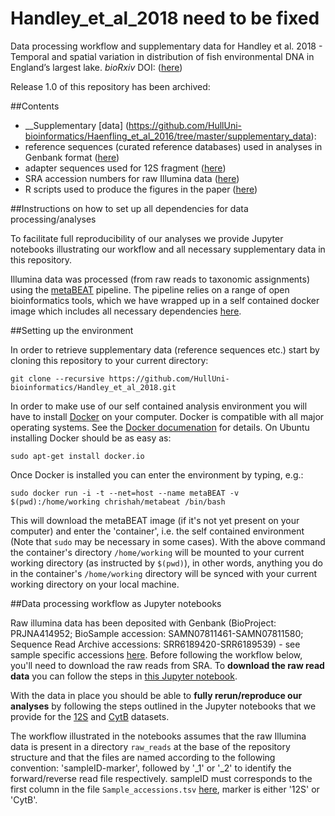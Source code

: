 # Handley_et_al_2018  need to be fixed

Data processing workflow and supplementary data for Handley et al. 2018 - Temporal and spatial variation in distribution of fish environmental DNA in England’s largest lake. _bioRxiv_ DOI: ([here](http://sci-hub.tw/10.1101/376400))

Release 1.0 of this repository has been archived: 

##Contents
 - __Supplementary [data] (https://github.com/HullUni-bioinformatics/Haenfling_et_al_2016/tree/master/supplementary_data):
  - reference sequences (curated reference databases) used in analyses in Genbank format ([here](https://github.com/HullUni-bioinformatics/Haenfling_et_al_2016/tree/master/supplementary_data/reference_DBs))
  - adapter sequences used for 12S fragment ([here](https://github.com/HullUni-bioinformatics/Haenfling_et_al_2016/tree/master/supplementary_data/adapters))
  - SRA accession numbers for raw Illumina data ([here](https://github.com/HullUni-bioinformatics/Haenfling_et_al_2016/blob/master/supplementary_data/Sample_accessions.tsv))
  - R scripts used to produce the figures in the paper ([here](https://github.com/HullUni-bioinformatics/Haenfling_et_al_2016/tree/master/supplementary_data/R_scripts))
 

##Instructions on how to set up all dependencies for data processing/analyses
 
To facilitate full reproducibility of our analyses we provide Jupyter notebooks illustrating our workflow and all necessary supplementary data in this repository.

Illumina data was processed (from raw reads to taxonomic assignments) using the [metaBEAT](https://github.com/HullUni-bioinformatics/metaBEAT) pipeline. The pipeline relies on a range of open bioinformatics tools, which we have wrapped up in a self contained docker image which includes all necessary dependencies [here](https://hub.docker.com/r/chrishah/metabeat/).

##Setting up the environment

In order to retrieve supplementary data (reference sequences etc.) start by cloning this repository to your current directory:
```
git clone --recursive https://github.com/HullUni-bioinformatics/Handley_et_al_2018.git
```

In order to make use of our self contained analysis environment you will have to install [Docker](https://www.docker.com/) on your computer. Docker is compatible with all major operating systems. See the [Docker documenation](https://docs.docker.com/) for details. On Ubuntu installing Docker should be as easy as:

```
sudo apt-get install docker.io
```

Once Docker is installed you can enter the environment by typing, e.g.:
```
sudo docker run -i -t --net=host --name metaBEAT -v $(pwd):/home/working chrishah/metabeat /bin/bash
```

This will download the metaBEAT image (if it's not yet present on your computer) and enter the 'container', i.e. the self contained environment (Note that `sudo` may be necessary in some cases). With the above command the container's directory `/home/working` will be mounted to your current working directory (as instructed by `$(pwd)`), in other words, anything you do in the container's `/home/working` directory will be synced with your current working directory on your local machine. 
 

##Data processing workflow as Jupyter notebooks

Raw illumina data has been deposited with Genbank (BioProject: PRJNA414952; BioSample accession: SAMN07811461-SAMN07811580; Sequence Read Archive accessions: SRR6189420-SRR6189539) - see sample specific accessions [here](https://github.com/HullUni-bioinformatics/Li_et_al_2017/blob/master/supplementary_data/Sample_accessions.tsv). Before following the workflow below, you'll need to download the raw reads from SRA. To __download the raw read data__ you can follow the steps in [this Jupyter notebook](https://github.com/HullUni-bioinformatics/Li_et_al_2017/blob/master/raw_reads/How_to_download_Rawdata_from_SRA.ipynb).


With the data in place you should be able to __fully rerun/reproduce our analyses__ by following the steps outlined in the Jupyter notebooks that we provide for the [12S](https://github.com/HullUni-bioinformatics/Haenfling_et_al_2016/blob/master/12S/12S.ipynb) and [CytB](https://github.com/HullUni-bioinformatics/Haenfling_et_al_2016/blob/master/CytB/CytB.ipynb) datasets.

The workflow illustrated in the notebooks assumes that the raw Illumina data is present in a directory `raw_reads` at the base of the repository structure and that the files are named according to the following convention:
'sampleID-marker', followed by '_1' or '_2' to identify the forward/reverse read file respectively. sampleID must corresponds to the first column in the file `Sample_accessions.tsv` [here](https://github.com/HullUni-bioinformatics/Haenfling_et_al_2016/blob/master/supplementary_data/Sample_accessions.tsv), marker is either '12S' or 'CytB'.

